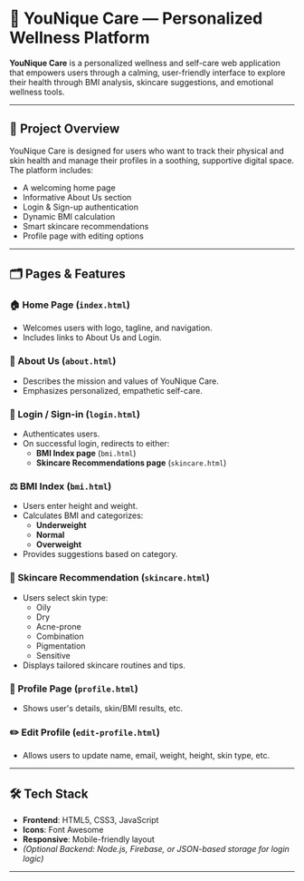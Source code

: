 # 💖 YouNique Care — Personalized Wellness Platform

**YouNique Care** is a personalized wellness and self-care web application that empowers users through a calming, user-friendly interface to explore their health through BMI analysis, skincare suggestions, and emotional wellness tools.

---
## 🧠 Project Overview

YouNique Care is designed for users who want to track their physical and skin health and manage their profiles in a soothing, supportive digital space. The platform includes:

- A welcoming home page
- Informative About Us section
- Login & Sign-up authentication
- Dynamic BMI calculation
- Smart skincare recommendations
- Profile page with editing options

---

## 🗂️ Pages & Features

### 🏠 Home Page (`index.html`)
- Welcomes users with logo, tagline, and navigation.
- Includes links to About Us and Login.

### 📖 About Us (`about.html`)
- Describes the mission and values of YouNique Care.
- Emphasizes personalized, empathetic self-care.

### 🔐 Login / Sign-in (`login.html`)
- Authenticates users.
- On successful login, redirects to either:
  - **BMI Index page** (`bmi.html`)
  - **Skincare Recommendations page** (`skincare.html`)

### ⚖️ BMI Index (`bmi.html`)
- Users enter height and weight.
- Calculates BMI and categorizes:
  - **Underweight**
  - **Normal**
  - **Overweight**
- Provides suggestions based on category.

### 💆 Skincare Recommendation (`skincare.html`)
- Users select skin type:
  - Oily
  - Dry
  - Acne-prone
  - Combination
  - Pigmentation
  - Sensitive
- Displays tailored skincare routines and tips.

### 👤 Profile Page (`profile.html`)
- Shows user's details, skin/BMI results, etc.

### ✏️ Edit Profile (`edit-profile.html`)
- Allows users to update name, email, weight, height, skin type, etc.

---

## 🛠 Tech Stack

- **Frontend**: HTML5, CSS3, JavaScript
- **Icons**: Font Awesome
- **Responsive**: Mobile-friendly layout
- *(Optional Backend: Node.js, Firebase, or JSON-based storage for login logic)*

---
